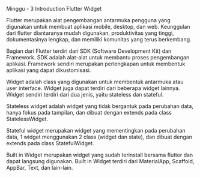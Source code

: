Minggu - 3
Introduction Flutter Widget

Flutter merupakan alat pengembangan antarmuka pengguna yang digunakan untuk membuat aplikasi mobile, desktop, dan web. Keunggulan dari flutter diantaranya mudah digunakan, produktivitas yang tinggi, dokumentasinya lengkap, dan memiliki komunitas yang terus berkembang.

Bagian dari Flutter terdiri dari SDK (Software Development Kit) dan Framework. SDK adalah alat-alat untuk membantu proses pengembangan aplikasi. Framework sendiri merupakan perlengkapan untuk membentuk aplikasi yang dapat dikustomisasi.

Widget adalah class yang digunakan untuk membentuk antarmuka atau user interface. Widget juga dapat terdiri dari beberapa widget lainnya. Widget sendiri terdiri dari dua jenis, yaitu stateless dan stateful.

Stateless widget adalah widget yang tidak bergantuk pada perubahan data, hanya fokus pada tampilan, dan dibuat dengan extends pada class StatelessWidget.

Stateful widget merupakan widget yang mementingkan pada perubahan data, 1 widget menggunakan 2 class (widget dan state), dan dibuat dengan extends pada class StatefulWidget.

Built in Widget merupakan widget yang sudah terinstall bersama flutter dan dapat langsung digunakan. Built in Widget terdiri dari MaterialApp, Scaffold, AppBar, Text, dan lain-lain.
